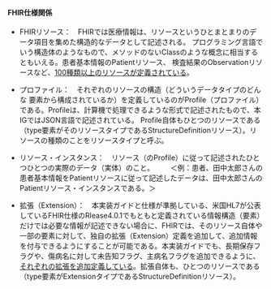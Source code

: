 


#### FHIR仕様関係

  - FHIRリソース：　FHIRでは医療情報は、リソースというひとまとまりのデータ項目を集めた構造的なデータとして記述される。
プログラミング言語でいう構造体のようなもので、メソッドのないClassのような概念に相当するともいえる。患者基本情報のPatientリソース、
検査結果のObservationリソースなど、[100種類以上のリソースが定義されている](https://hl7.org/fhir/R4/index.html)。

  - プロファイル：　それぞれのリソースの構造（どういうデータタイプのどんな
要素から構成されているか）を定義しているのがProfile（プロファイル）である。Profileは、計算機で処理できるような形式で記述されたもので、本IGではJSON言語で記述されている。
Profile自体もひとつのリソースである（type要素がそのリソースタイプであるStructureDefinitionリソース）。リソースの種類のことをリソースタイプと呼ぶ。

  - リソース・インスタンス：　リソース（のProfile）に従って記述されたひとつひとつの実際のデータ（実体）のこと。
　　＜例：患者、田中太郎さんの患者基本情報をPatientリソースに従って記述したデータは、田中太郎さんのPatientリソース・インスタンスである。＞

  - 拡張（Extension）：　本実装ガイドと仕様が準拠している、米国HL7が公表しているFHIR仕様のRlease4.0.1でもともと定義されている情報構造（要素）だけでは必要な情報が記述できない場合に、FHIRでは、そのリソース自体や一部の要素に対して、独自の拡張（Extension）定義を追加して、追加情報を付与できるようにすることが可能である。本実装ガイドでも、長期保存フラグや、傷病名に対して未告知フラグ、主病名フラグを追加できるように、[それぞれの拡張を追加定義している](artifacts.html#structures-extension-definitions)。拡張自体も、ひとつのリソースである（type要素がExtensionタイプであるStructureDefinitionリソース）。


